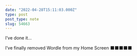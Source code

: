 ```yaml
---
date: "2022-04-28T15:11:03.000Z"
type: post 
post_type: note
slug: 54663
---
```

I’ve done it…

I’ve finally removed Wordle from my Home Screen ⬛️⬛️⬛️⬛️⬛️
